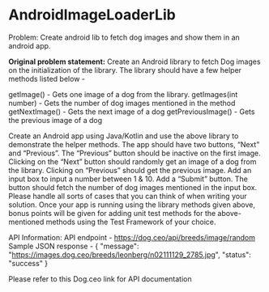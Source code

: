 # AndroidImageLoaderLib
Problem: Create android lib to fetch dog images and show them in an android app.

**Original problem statement:**
Create an Android library to fetch Dog images on the initialization of the library. The library should have a few helper methods listed below -

getImage() - Gets one image of a dog from the library.
getImages(int number) - Gets the number of dog images mentioned in the method
getNextImage() - Gets the next image of a dog
getPreviousImage() - Gets the previous image of a dog


Create an Android app using Java/Kotlin and use the above library to demonstrate the helper methods. The app should have two buttons, “Next” and “Previous”. The “Previous” button should be inactive on the first image. Clicking on the “Next” button should randomly get an image of a dog from the library. Clicking on “Previous” should get the previous image. Add an input box to input a number between 1 & 10. Add a “Submit” button. The button should fetch the number of dog images mentioned in the input box.
Please handle all sorts of cases that you can think of when writing your solution.
Once your app is running using the library methods given above, bonus points will be given for adding unit test methods for the above-mentioned methods using the Test Framework of your choice. 

API Information:
API endpoint - https://dog.ceo/api/breeds/image/random
Sample JSON response -
{
    "message": "https://images.dog.ceo/breeds/leonberg/n02111129_2785.jpg",
    "status": "success"
}

Please refer to this Dog.ceo link for API documentation
